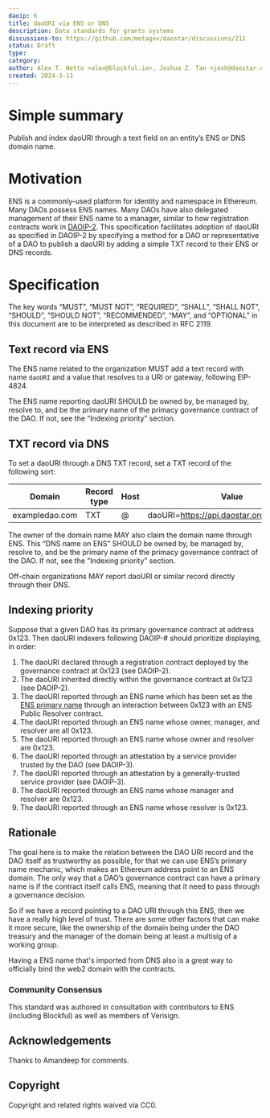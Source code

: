 ```yaml
---
daoip: 6
title: daoURI via ENS or DNS
description: Data standards for grants systems
discussions-to: https://github.com/metagov/daostar/discussions/211
status: Draft
type: 
category: 
author: Alex T. Netto <alex@blockful.io>, Joshua Z. Tan <josh@daostar.org>a
created: 2024-3-11
---
```


# Simple summary
Publish and index daoURI through a text field on an entity’s ENS or DNS domain name.

# Motivation
ENS is a commonly-used platform for identity and namespace in Ethereum. Many DAOs possess ENS names. Many DAOs have also delegated management of their ENS name to a manager, similar to how registration contracts work in [DAOIP-2](daoip-2.md). This specification facilitates adoption of daoURI as specified in DAOIP-2 by specifying a method for a DAO or representative of a DAO to publish a daoURI by adding a simple TXT record to their ENS or DNS records.

# Specification
The key words “MUST”, “MUST NOT”, “REQUIRED”, “SHALL”, “SHALL NOT”, “SHOULD”, “SHOULD NOT”, “RECOMMENDED”, “MAY”, and “OPTIONAL” in this document are to be interpreted as described in RFC 2119.

## Text record via ENS
The ENS name related to the organization MUST add a text record with name `daoURI` and a value that resolves to a URI or gateway, following EIP-4824.

The ENS name reporting daoURI SHOULD be owned by, be managed by, resolve to, and be the primary name of the primacy governance contract of the DAO. If not, see the “Indexing priority” section.

## TXT record via DNS
To set a daoURI through a DNS TXT record, set a TXT record of the following sort:

| Domain         | Record type | Host | Value                                     | TTL       |
| -------------- | ----------- | ---- | ----------------------------------------- | --------- |
| exampledao.com | TXT         | @    | daoURI=https://api.daostar.org/exampleDAO | Automatic |

The owner of the domain name MAY also claim the domain name through ENS. This “DNS name on ENS” SHOULD be owned by, be managed by, resolve to, and be the primary name of the primacy governance contract of the DAO. If not, see the “Indexing priority” section.

Off-chain organizations MAY report daoURI or similar record directly through their DNS.

## Indexing priority
Suppose that a given DAO has its primary governance contract at address 0x123. Then daoURI indexers following DAOIP-# should prioritize displaying, in order:

1. The daoURI declared through a registration contract deployed by the governance contract at 0x123 (see DAOIP-2).
2. The daoURI inherited directly within the governance contract at 0x123 (see DAOIP-2).
3. The daoURI reported through an ENS name which has been set as the [ENS primary name](https://support.ens.domains/en/articles/7890756-the-primary-name) through an interaction between 0x123 with an ENS Public Resolver contract.
4. The daoURI reported through an ENS name whose owner, manager, and resolver are all 0x123.
5. The daoURI reported through an ENS name whose owner and resolver are 0x123.
6. The daoURI reported through an attestation by a service provider trusted by the DAO (see DAOIP-3).
7. The daoURI reported through an attestation by a generally-trusted service provider (see DAOIP-3).
8. The daoURI reported through an ENS name whose manager and resolver are 0x123.
9. The daoURI reported through an ENS name whose resolver is 0x123.

## Rationale
The goal here is to make the relation between the DAO URI record and the DAO itself as trustworthy as possible, for that we can use ENS’s primary name mechanic, which makes an Ethereum address point to an ENS domain. The only way that a DAO’s governance contract can have a primary name is if the contract itself calls ENS, meaning that it need to pass through a governance decision.

So if we have a record pointing to a DAO URI through this ENS, then we have a really high level of trust. There are some other factors that can make it more secure, like the ownership of the domain being under the DAO treasury and the manager of the domain being at least a multisig of a working group.

Having a ENS name that's imported from DNS also is a great way to officially bind the web2 domain with the contracts.

### Community Consensus
This standard was authored in consultation with contributors to ENS (including Blockful) as well as members of Verisign.

## Acknowledgements
Thanks to Amandeep for comments.

## Copyright
Copyright and related rights waived via CC0.
